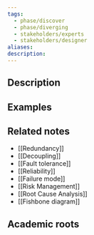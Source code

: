 ```yaml
---
tags:
  - phase/discover
  - phase/diverging
  - stakeholders/experts
  - stakeholders/designer
aliases: 
description:
---
```


## Description


## Examples 


## Related notes 
- [[Redundancy]]
- [[Decoupling]]
- [[Fault tolerance]]
- [[Reliability]]
- [[Failure mode]]
- [[Risk Management]]
- [[Root Cause Analysis]]
- [[Fishbone diagram]]

## Academic roots
